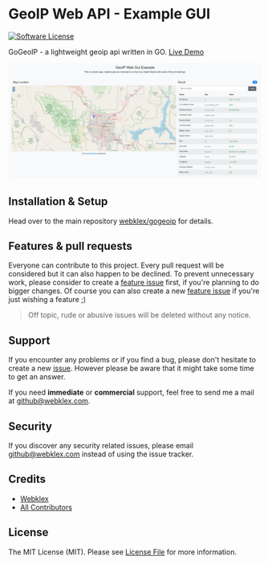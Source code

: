 # GeoIP Web API - Example GUI
[![Software License][ico-license]](LICENSE.md)

GoGeoIP - a lightweight geoip api written in GO. [Live Demo](https://www.gogeoip.com/)

![geo_ip_web_gui](https://raw.githubusercontent.com/webklex/gogeoip-gui/master/geo_ip_web_gui.jpg)

## Installation & Setup
Head over to the main repository [webklex/gogeoip](https://github.com/webklex/gogeoip#installation) for details.

## Features & pull requests
Everyone can contribute to this project. Every pull request will be considered but it can also happen to be declined. 
To prevent unnecessary work, please consider to create a [feature issue](https://github.com/webklex/gogeoip-gui/issues/new?template=feature_request.md) 
first, if you're planning to do bigger changes. Of course you can also create a new [feature issue](https://github.com/webklex/gogeoip-gui/issues/new?template=feature_request.md)
if you're just wishing a feature ;)

>Off topic, rude or abusive issues will be deleted without any notice.


## Support
If you encounter any problems or if you find a bug, please don't hesitate to create a new [issue](https://github.com/webklex/gogeoip-gui/issues).
However please be aware that it might take some time to get an answer.

If you need **immediate** or **commercial** support, feel free to send me a mail at github@webklex.com. 

## Security
If you discover any security related issues, please email github@webklex.com instead of using the issue tracker.

## Credits
- [Webklex][link-author]
- [All Contributors][link-contributors]

## License
The MIT License (MIT). Please see [License File](LICENSE.md) for more information.

[ico-license]: https://img.shields.io/badge/license-MIT-brightgreen.svg?style=flat-square

[link-author]: https://github.com/webklex
[link-contributors]: https://github.com/webklex/gogeoip-gui/graphs/contributors
